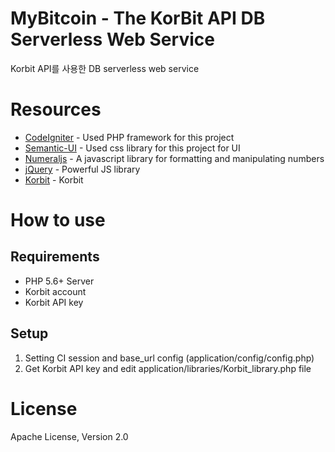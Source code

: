 # MyBitcoin - The KorBit API DB Serverless Web Service
Korbit API를 사용한 DB serverless web service

# Resources
* [CodeIgniter](https://codeigniter.com/) - Used PHP framework for this project
* [Semantic-UI](https://semantic-ui.com/) - Used css library for this project for UI
* [Numeraljs](http://numeraljs.com/) - A javascript library for formatting and manipulating numbers
* [jQuery](https://jquery.com/) - Powerful JS library
* [Korbit](https://korbit.co.kr/) - Korbit

# How to use
## Requirements
* PHP 5.6+ Server
* Korbit account
* Korbit API key
## Setup
1. Setting CI session and base_url config (application/config/config.php)
2. Get Korbit API key and edit application/libraries/Korbit_library.php file

# License
Apache License, Version 2.0
